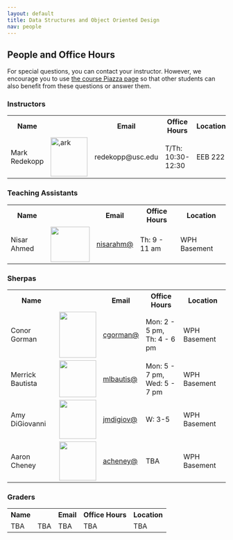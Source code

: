 ```yaml
---
layout: default
title: Data Structures and Object Oriented Design
nav: people
---
```


## People and Office Hours

For special questions, you can contact your instructor. However, we encourage you to use <a href="https://piazza.com/class/i9urv4waghu59u">the course Piazza page</a> so that other students can also benefit from these questions or answer them.

<h3>Instructors</h3>
<table>
<tbody>
<tr>
<th>Name</th>
<th></th>
<th>Email</th>
<th>Office Hours</th>
<th>Location</th>
</tr>
<tr>
<td>Mark Redekopp</td>
<td><img class=" size-full wp-image-279 alignnone" src="http://cs103.usc.edu/wordpress/wp-content/uploads/sites/12/2014/08/ark.jpg" alt=",ark" width="85" height="90" /></td>
<td>redekopp@usc.edu</td>
<td>T/Th: 10:30-12:30</td>
<td>EEB 222</td>
</tr>
</tbody>
</table>
<h3>Teaching Assistants</h3>
<table>
<tbody>
<tr>
<th>Name</th>
<th></th>
<th>Email</th>
<th>Office Hours</th>
<th>Location</th>
</tr>
<tr>
<td>Nisar Ahmed<!--quarter--></td>
<td><img class="alignnone wp-image-278 size-full" src="http://bits.usc.edu/wordpress/wp-content/uploads/sites/8/2014/08/nisar.jpg" alt="" width="90" height="81" /></td>
<td><a href="mailto:nisarahm@usc.edu">nisarahm@</a></td>
<td> Th: 9 - 11 am </td>
<td>WPH Basement</td>
</tr>
</tbody>
</table>
<h3>Sherpas</h3>
<table>
<tbody>
<tr>
<th>Name</th>
<th></th>
<th>Email</th>
<th>Office Hours</th>
<th>Location</th>
</tr>
<tr>
<td>Conor Gorman</td>
<td><img class="alignnone wp-image-1701" src="http://bits.usc.edu/wordpress/wp-content/uploads/sites/8/2014/08/cgorman.jpg" alt="" width="85" height="106" /></td>
<td><a href="mailto:cgorman@usc.edu">cgorman@</a></td>
<td>Mon: 2 - 5 pm, </br> Th: 4 - 6 pm</td>
<td>WPH Basement</td>
</tr>
<tr>
<td>Merrick Bautista</td>
<td><img class="alignnone wp-image-1720 size-full" src="http://bits.usc.edu/cs104_su15/img/bautista.png" alt="" width="85" height="85" /></td>
<td><a href="mailto:mlbautis@usc.edu">mlbautis@</a></td>
<td>Mon: 5 - 7 pm, </br> Wed: 5 - 7 pm</td>
<td>WPH Basement</td>
</tr>
<tr>
<td>Amy DiGiovanni</td>
<td><img class="alignnone wp-image-1694" src="http://bits.usc.edu/cs104_su15/img/digiov.jpg" alt="" width="85" height="90" /></td>
<td><a href="mailto:jmdigiov@usc.edu">jmdigiov@</a></td>
<td>W: 3-5</td>
<td>WPH Basement</td>
</tr>
<tr>
<td>Aaron Cheney</td>
<td><img class="alignnone wp-image-1694" src="http://bits.usc.edu/cs104_su15/img/acheney.jpg" alt="" width="85" height="90" /></td>
<td><a href="mailto:acheney@usc.edu">acheney@</a></td>
<td>TBA</td>
<td>WPH Basement</td>
</tr>
</tbody>
</table>
<h3>Graders</h3>
<table>
<tbody>
<tr>
<th>Name</th>
<th></th>
<th>Email</th>
<th>Office Hours</th>
<th>Location</th>
</tr>
<tr>
<td>TBA</td>
<td>TBA</td>
<td>TBA</td>
<td>TBA</td>
<td>TBA</td>
</tr>
</tbody>
</table>
